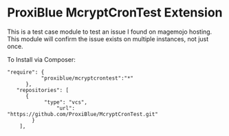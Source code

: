 ProxiBlue McryptCronTest Extension
=====================

This is a test case module to test an issue I found on magemojo hosting.
This module will confirm the issue exists on multiple instances, not just once.

To Install via Composer:

```
"require": {
           "proxiblue/mcryptcrontest":"*"
      },
   "repositories": [
      {
            "type": "vcs",
                "url": "https://github.com/ProxiBlue/McryptCronTest.git"
        }
    ],
```